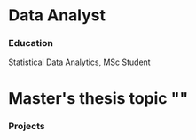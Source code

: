 # Data Analyst

### Education
Statistical Data Analytics, MSc Student
# Master's thesis topic ""

### Projects
